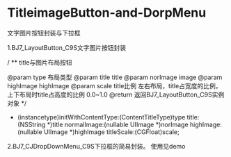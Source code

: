 # TitleimageButton-and-DorpMenu
文字图片按钮封装与下拉框

1.BJ7_LayoutButton_C9S文字图片按钮封装


/ **
 title与图片布局按钮

 @param type 布局类型
 @param title title
 @param norImage image
 @param highImage highImage
 @param scale title比例 左右布局，title占宽度的比例，上下布局时title占高度的比例 0.0~1.0
 @return 返回BJ7_LayoutButton_C9S实例对象
 */
- (instancetype)initWithContentType:(ContentTitleType)type title:(NSString *)title normalImage:(nullable UIImage *)norImage highImage:(nullable UIImage *)highImage titleScale:(CGFloat)scale;


2.BJ7_CJDropDownMenu_C9S下拉框的简易封装。
使用见demo
